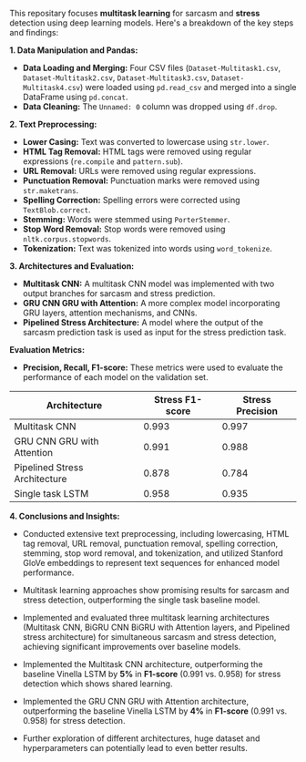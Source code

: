  
This  repositary focuses **multitask learning** for sarcasm and **stress** detection using deep learning models. Here's a breakdown of the key steps and findings:

**1. Data Manipulation and Pandas:**

*   **Data Loading and Merging:** Four CSV files (`Dataset-Multitask1.csv`, `Dataset-Multitask2.csv`, `Dataset-Multitask3.csv`, `Dataset-Multitask4.csv`) were loaded using `pd.read_csv` and merged into a single DataFrame using `pd.concat`.
*   **Data Cleaning:** The `Unnamed: 0` column was dropped using `df.drop`.

**2. Text Preprocessing:**

*   **Lower Casing:** Text was converted to lowercase using `str.lower`.
*   **HTML Tag Removal:** HTML tags were removed using regular expressions (`re.compile` and `pattern.sub`).
*   **URL Removal:** URLs were removed using regular expressions.
*   **Punctuation Removal:** Punctuation marks were removed using `str.maketrans`.
*   **Spelling Correction:** Spelling errors were corrected using `TextBlob.correct`.
*   **Stemming:** Words were stemmed using `PorterStemmer`.
*   **Stop Word Removal:** Stop words were removed using `nltk.corpus.stopwords`.
*   **Tokenization:** Text was tokenized into words using `word_tokenize`.

**3. Architectures and Evaluation:**

*   **Multitask CNN:** A multitask CNN model was implemented with two output branches for sarcasm and stress prediction.
*   **GRU CNN GRU with Attention:** A more complex model incorporating GRU layers, attention mechanisms, and CNNs.
*   **Pipelined Stress Architecture:** A model where the output of the sarcasm prediction task is used as input for the stress prediction task.

**Evaluation Metrics:**

*   **Precision, Recall, F1-score:** These metrics were used to evaluate the performance of each model on the validation set.

| Architecture                   | Stress F1-score | Stress Precision |
  ----------------- | ---------------- | ----------------- |
| Multitask CNN                | 0.993            | 0.997            
| GRU CNN GRU with Attention | 0.991           | 0.988              
| Pipelined Stress Architecture| 0.878           | 0.784             
| Single task LSTM            | 0.958            | 0.935              


**4. Conclusions and Insights:**

* Conducted extensive text preprocessing, including lowercasing, HTML tag removal, URL removal, punctuation removal, spelling correction, stemming, stop word removal, and tokenization, and utilized Stanford GloVe embeddings to represent text sequences for enhanced model performance.

*   Multitask learning approaches show promising results for sarcasm and stress detection, outperforming the single task baseline model.
*   Implemented and evaluated three multitask learning architectures (Multitask CNN, BiGRU CNN BiGRU with Attention layers, and Pipelined stress architecture) for simultaneous sarcasm and stress detection, achieving significant improvements over baseline models.
  
* Implemented the Multitask CNN architecture, outperforming the baseline Vinella LSTM by **5%** in **F1-score** (0.991 vs. 0.958) for stress detection which shows shared learning.
  
* Implemented the GRU CNN GRU with Attention architecture, outperforming the baseline Vinella LSTM by **4%** in **F1-score** (0.991 vs. 0.958) for stress detection.

*   Further exploration of different architectures, huge dataset and hyperparameters can potentially lead to even better results.
